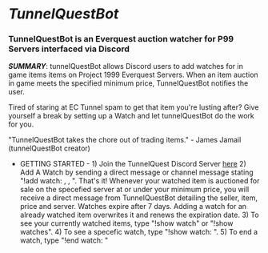 <h1 style="font-style: italic">TunnelQuestBot</h1>
<h3><span style="font-weight: bold">TunnelQuestBot</span> is an Everquest auction watcher for P99 Servers interfaced via Discord</h3>

***SUMMARY***: tunnelQuestBot allows Discord users to add watches for in game items items on Project 1999 Everquest Servers.  When an item auction in game meets the specified minimum price, TunnelQuestBot notifies the user.
 
Tired of staring at EC Tunnel spam to get that item you're lusting after?  Give yourself a break by setting up a Watch and let tunnelQuestBot do the work for you.

"TunnelQuestBot takes the chore out of trading items." - James Jamail (tunnelQuestBot creator)
 
- GETTING STARTED -
1\) Join the TunnelQuest Discord Server <a href='https://discord.gg/HD8dpW'>here</a>
2\) Add A Watch by sending a direct message or channel message stating "!add watch: <item name>, <minimum price>, <server color>".  That's it! Whenever your watched item is auctioned for sale on the specefied server at or under your minimum price, you will receive a direct message from TunnelQuestBot detailing the seller, item, price and server.  Watches expire after 7 days.  Adding a watch for an already watched item overwrites it and renews the expiration date.
3\) To see your currently watched items, type "!show watch" or "!show watches".
4\) To see a specefic watch, type "!show watch: <item name>".
5\) To end a watch, type "!end watch: <item name>"

